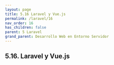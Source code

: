 ```yaml
---
layout: page
title: 5.16 Laravel y Vue.js
permalink: /laravel/16
nav_order: 16
has_children: false
parent: 5 Laravel
grand_parent: Desarrollo Web en Entorno Servidor
---
```


## 5.16. Laravel y Vue.js
